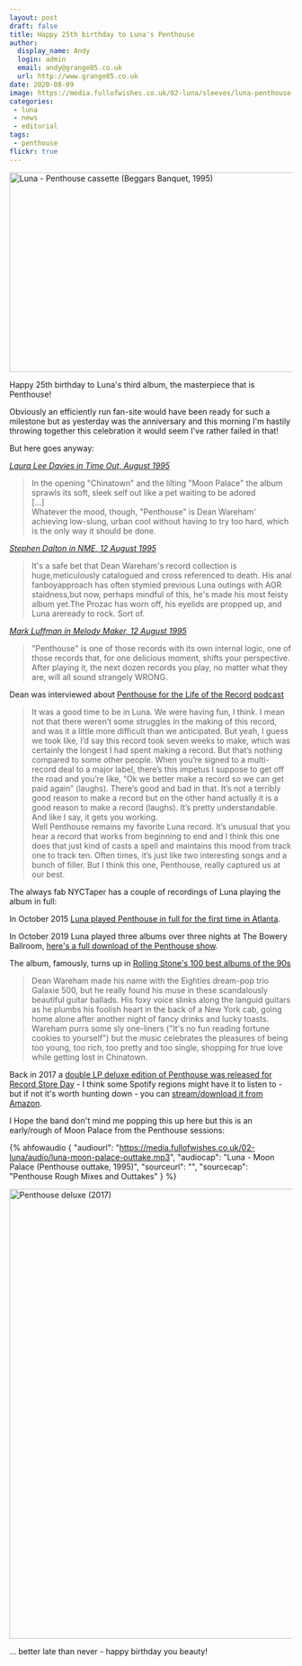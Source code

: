 ```yaml
---
layout: post
draft: false
title: Happy 25th birthday to Luna's Penthouse
author:
  display_name: Andy
  login: admin
  email: andy@grange85.co.uk
  url: http://www.grange85.co.uk
date: 2020-08-09
image: https://media.fullofwishes.co.uk/02-luna/sleeves/luna-penthouse-cassette.jpg
categories:
 - luna
 - news
 - editorial
tags:
 - penthouse
flickr: true
---
```

<a data-flickr-embed="true" href="https://www.flickr.com/photos/grange85/50205029348/in/dateposted-public/" title="Luna - Penthouse cassette (Beggars Banquet, 1995)"><img src="https://live.staticflickr.com/65535/50205029348_a74f3ef931_c.jpg" width="800" height="355" alt="Luna - Penthouse cassette (Beggars Banquet, 1995)"></a>

Happy 25th birthday to Luna's third album, the masterpiece that is Penthouse!

Obviously an efficiently run fan-site would have been ready for such a milestone but as yesterday was the anniversary and this morning I'm hastily throwing together this celebration it would seem I've rather failed in that!

But here goes anyway:

_[Laura Lee Davies in Time Out, August 1995](/articles/1995-08-review-luna-penthouse-time-out-0895/)_
> In the opening "Chinatown" and the lilting "Moon Palace" the album sprawls its soft, sleek self out like a pet waiting to be adored  
> \[...\]  
> Whatever the mood, though, "Penthouse" is Dean Wareham' achieving low-slung, urban cool without having to try too hard, which is the only way it should be done.  

_[Stephen Dalton in NME, 12 August 1995](/articles/1995-08-12-review-luna-penthouse-nme-0895/)_
> It's a safe bet that Dean Wareham's record collection is huge,meticulously catalogued and cross referenced to death. His anal fanboyapproach has often stymied previous Luna outings with AOR staidness,but now, perhaps mindful of this, he's made his most feisty album yet.The Prozac has worn off, his eyelids are propped up, and Luna areready to rock. Sort of.  

_[Mark Luffman in Melody Maker, 12 August 1995](/articles/1995-08-12-review-luna-penthouse-mm-120895/)_
>  "Penthouse" is one of those records with its own internal logic, one of those records that, for one delicious moment, shifts your perspective. After playing it, the next dozen records you play, no matter what they are, will all sound strangely WRONG.


Dean was interviewed about [Penthouse for the Life of the Record podcast](https://www.fullofwishes.co.uk/2020/04/21/dean-wareham-talks-penthouse-life-of-the-record-podcast/)
> It was a good time to be in Luna. We were having fun, I think. I mean not that there weren’t some struggles in the making of this record, and was it a little more difficult than we anticipated. But yeah, I guess we took like, I’d say this record took seven weeks to make, which was certainly the longest I had spent making a record. But that’s nothing compared to some other people. When you’re signed to a multi-record deal to a major label, there’s this impetus I suppose to get off the road and you’re like, “Ok we better make a record so we can get paid again” (laughs). There’s good and bad in that. It’s not a terribly good reason to make a record but on the other hand actually it is a good reason to make a record (laughs). It’s pretty understandable. And like I say, it gets you working.  
> Well Penthouse remains my favorite Luna record. It’s unusual that you hear a record that works from beginning to end and I think this one does that just kind of casts a spell and maintains this mood from track one to track ten. Often times, it’s just like two interesting songs and a bunch of filler. But I think this one, Penthouse, really captured us at our best. 


The always fab NYCTaper has a couple of recordings of Luna playing the album in full:

In October 2015 [Luna played Penthouse in full for the first time in Atlanta](https://www.fullofwishes.co.uk/database/luna/shows/2015/2015-10-02-luna-terminal-west-atlanta-ga-usa/).  

In October 2019 Luna played three albums over three nights at The Bowery Ballroom, [here's a full download of the Penthouse show](https://www.fullofwishes.co.uk/2019/10/23/audio-download-luna-penthouse-in-nyc/).

The album, famously, turns up in [Rolling Stone's 100 best albums of the 90s](https://www.rollingstone.com/music/music-lists/100-best-albums-of-the-90s-152425/luna-penthouse-90044/)
> Dean Wareham made his name with the Eighties dream-pop trio Galaxie 500, but he really found his muse in these scandalously beautiful guitar ballads. His foxy voice slinks along the languid guitars as he plumbs his foolish heart in the back of a New York cab, going home alone after another night of fancy drinks and lucky toasts. Wareham purrs some sly one-liners ("It's no fun reading fortune cookies to yourself") but the music celebrates the pleasures of being too young, too rich, too pretty and too single, shopping for true love while getting lost in Chinatown.

Back in 2017 a [double LP deluxe edition of Penthouse was released for Record Store Day](https://www.fullofwishes.co.uk/2017/03/21/deluxe-double-lp-edition-of-luna-penthouse-record-store-day/) - I think some Spotify regions might have it to listen to - but if not it's worth hunting down - you can [stream/download it from Amazon](https://amzn.to/3im27L8).

I Hope the band don't mind me popping this up here but this is an early/rough of Moon Palace from the Penthouse sessions:

 {% ahfowaudio {
  "audiourl": "https://media.fullofwishes.co.uk/02-luna/audio/luna-moon-palace-outtake.mp3",
  "audiocap": "Luna - Moon Palace (Penthouse outtake, 1995)",
  "sourceurl": "",
  "sourcecap": "Penthouse Rough Mixes and Outtakes"
  } %}

<a data-flickr-embed="true" href="https://www.flickr.com/photos/grange85/50205975722/in/dateposted-public/" title="Penthouse deluxe (2017)"><img src="https://live.staticflickr.com/65535/50205975722_67a02567d6_c.jpg" width="800" height="800" alt="Penthouse deluxe (2017)"></a>

... better late than never - happy birthday you beauty!

